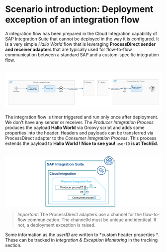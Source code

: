 # Scenario introduction: Deployment exception of an integration flow

A integration flow has been prepared in the Cloud Integration capability of SAP Integration Suite that cannot be deployed in the way it is configured. It is a very simple *Hallo World* flow that is leveraging **ProcessDirect sender and receiver adapters** that are typically used for flow-to-flow communication between a standard SAP and a custom-specific integration flow. 

<br>![](/exercises/ex2/images/IFlowHalloWorld.png)

The integration flow is timer triggered and run only once after deployment. We don't have any sender or receiver.  The *Producer Integration Process* produces the payload **Hallo World** via Groovy script and adds some properties into the header. Headers and payloads can be transferred via ProcessDirect adapter to the *Consumer Integration Process*. This process extends the payload to **Hallo World ! Nice to see you!**  `userID` **is at TechEd**.

<br>![](/exercises/ex2/images/SuitePDConcept.png)

>
> *Important*: The ProcessDirect adapters use a channel for the flow-to-flow communication. The channelId must be unique and identical. If not, a deployment exception is raised. 
>  

Some information as the *userID* are written to *custom header properties *. These can be tracked in *Integration & Exception Monitoring* in the tracking section.
